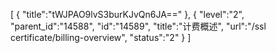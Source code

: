 [
	{
		"title":"tWJPAO9lvS3burKJvQn6JA=="
	},
	{
		"level":"2",
		"parent_id":"14588",
		"id":"14589",
		"title":"计费概述",
		"url":"/ssl certificate/billing-overview",
		"status":"2"
	}
]
